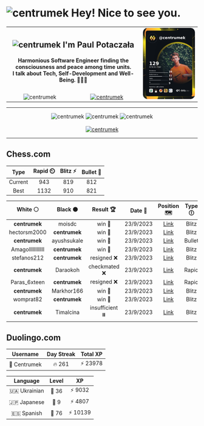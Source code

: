 <h1>
  <img
    src="https://emojis.slackmojis.com/emojis/images/1531849430/4246/blob-sunglasses.gif"
    width="30"
    alt="centrumek"
  />
  Hey! Nice to see you.
</h1>

<table>
  <tbody>
    <tr>
      <td align="center" width="70%" colspan="2">
        <h2>
          <img
            src="https://raw.githubusercontent.com/MartinHeinz/MartinHeinz/master/wave.gif"
            width="30px"
            alt="centrumek"
          />
          I'm Paul Potaczała
        </h2>
        <h4>
          Harmonious Software Engineer finding the consciousness and peace among time units.
          <br/>
          I talk about Tech, Self-Development and Well-Being. 🌿🧘🚀
        </h4>
      </td>
      <td width="30%" rowspan="2">
        <a href="https://app.daily.dev/centrumek">
          <img
            src="./devcard.png"
            alt="centrumek"
          />
        </a>
      </td>
    </tr>
    <tr align="center">
      <td>
        <img
          src="https://komarev.com/ghpvc/?username=centrumek&label=visitors&color=0e75b6&style=flat"
          alt="centrumek"
        >
      </td>
      <td>
        <a href="https://stackoverflow.com/users/14496012/centrumek">
          <img
            src="https://stackoverflow.com/users/flair/14496012.png?theme=dark"
            alt="centrumek"
          >
        </a>
      </td>
    </tr>
  </tbody>
</table>

---
<div align="center">
  <img 
    src="https://github-readme-stats.vercel.app/api?username=centrumek&show_icons=true&count_private=true&theme=darcula&hide_border=true&hide=issues,contribs&bg_color=00000000"
    alt="centrumek"
  />
  <img
    src="https://github-readme-stats.vercel.app/api/top-langs/?username=centrumek&layout=compact&hide_border=true&theme=darcula&bg_color=00000000&langs_count=6&exclude_repo=air-statistic-app"
    alt="centrumek"
  />
  <img 
    src="https://github-readme-streak-stats.herokuapp.com?user=centrumek&theme=darcula&hide_border=true&background=FFFFFF00"
    alt="centrumek"
  />
  <br/>
  <br/>
  <a href="https://www.buymeacoffee.com/centrumek">
    <img
      src="https://cdn.buymeacoffee.com/buttons/v2/default-orange.png"
      height="50"
      width="210"
      alt="centrumek"
    />
  </a>
</div>

---

## Chess.com

<div align="center">
<!--START_SECTION:chessStats-->
<!-- Automatically generated with https://github.com/Balastrong/chess-stats-action -->

| Type | Rapid ⏲️ | Blitz ⚡ | Bullet 🔫 |
|:---:|:---:|:---:|:---:|
| Current | 943 | 819 | 812 |
| Best | 1132 | 910 | 821 |

| White ⚪ | Black ⚫ | Result 🏆 | Date 📅 | Position 🗺️ | Type 🕕 |
|:---:|:---:|:---:|:---:|:---:|:---:|
| **centrumek** | moisdc | win 🥇 | 23/9/2023 | <a href="http://www.ee.unb.ca/cgi-bin/tervo/fen.pl?select=2r3rk/2p5/1p1p3R/3Pp3/1B3pR1/P4n1P/1PB5/2K5 b - -">Link</a> | Blitz |
| hectorsm2000 | **centrumek** | win 🥇 | 23/9/2023 | <a href="http://www.ee.unb.ca/cgi-bin/tervo/fen.pl?select=2k5/pp1n3r/2p4p/6p1/3P2P1/b2qr1B1/3K2BP/3R2N1 w - -">Link</a> | Blitz |
| **centrumek** | ayushsukale | win 🥇 | 23/9/2023 | <a href="http://www.ee.unb.ca/cgi-bin/tervo/fen.pl?select=5r1k/1p5p/1b3qp1/pP1Q4/8/4P3/2P2PPP/R4RK1 b - -">Link</a> | Bullet |
| Amagollllllllllll | **centrumek** | win 🥇 | 23/9/2023 | <a href="http://www.ee.unb.ca/cgi-bin/tervo/fen.pl?select=2r5/8/k5pR/5p2/P7/4P3/5PPP/3q2K1 w - -">Link</a> | Blitz |
| stefanos212 | **centrumek** | resigned ❌ | 23/9/2023 | <a href="http://www.ee.unb.ca/cgi-bin/tervo/fen.pl?select=1Q6/8/2Q1K3/4N3/8/1k3P2/8/8 b - -">Link</a> | Blitz |
| **centrumek** | Daraokoh | checkmated ❌ | 23/9/2023 | <a href="http://www.ee.unb.ca/cgi-bin/tervo/fen.pl?select=8/8/8/8/8/3k4/8/3K3q w - -">Link</a> | Rapid |
| Paras_6xteen | **centrumek** | resigned ❌ | 23/9/2023 | <a href="http://www.ee.unb.ca/cgi-bin/tervo/fen.pl?select=2R5/8/P7/3k3p/8/7P/6PK/8 b - -">Link</a> | Rapid |
| **centrumek** | Markhor166 | win 🥇 | 23/9/2023 | <a href="http://www.ee.unb.ca/cgi-bin/tervo/fen.pl?select=r2qkbnr/1pp2ppp/p1n5/2Pp1p2/1P1P4/4P3/P4PPP/RNBQK1NR b KQkq b3">Link</a> | Blitz |
| womprat82 | **centrumek** | win 🥇 | 23/9/2023 | <a href="http://www.ee.unb.ca/cgi-bin/tervo/fen.pl?select=8/p7/kp5b/2p5/8/1P1P4/P1pq1PPP/5RK1 w - -">Link</a> | Blitz |
| **centrumek** | Timalcina | insufficient ⏸️ | 23/9/2023 | <a href="http://www.ee.unb.ca/cgi-bin/tervo/fen.pl?select=8/8/8/8/2N5/2k5/K7/8 b - -">Link</a> | Blitz |

<!--END_SECTION:chessStats-->
</div>

## Duolingo.com

<div align="center">
<!--START_SECTION:duolingoStats-->
<!-- Automatically generated with https://github.com/centrumek/duolingo-readme-stats-->

| Username | Day Streak | Total XP |
|:---:|:---:|:---:|
| 👤 Centrumek | 🔥 261 | ⚡ 23978 |

| Language | Level | XP |
|:---:|:---:|:---:|
| 🇺🇦 Ukrainian | 👑 36 | ⚡ 9032 |
| 🇯🇵 Japanese | 👑 9 | ⚡ 4807 |
| 🇪🇸 Spanish | 👑 76 | ⚡ 10139 |

<!--END_SECTION:duolingoStats-->
</div>
<!--
**centrumek/centrumek** is a ✨ _special_ ✨ repository because its `README.md` (this file) appears on your GitHub profile.

Here are some ideas to get you started:

- 🔭 I’m currently working on ...
- 🌱 I’m currently learning ...
- 👯 I’m looking to collaborate on ...
- 🤔 I’m looking for help with ...
- 💬 Ask me about ...
- 📫 How to reach me: ...
- 😄 Pronouns: ...
- ⚡ Fun fact: ...
-->
